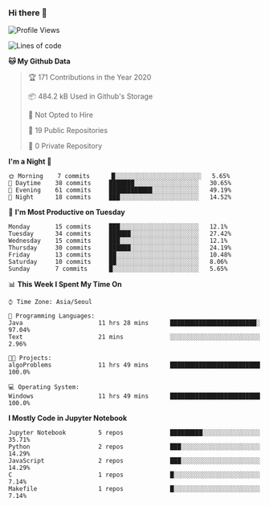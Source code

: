 ### Hi there 👋

<!--
**fastz123/fastz123** is a ✨ _special_ ✨ repository because its `README.md` (this file) appears on your GitHub profile.

Here are some ideas to get you started:

- 🔭 I’m currently working on ...
- 🌱 I’m currently learning ...
- 👯 I’m looking to collaborate on ...
- 🤔 I’m looking for help with ...
- 💬 Ask me about ...
- 📫 How to reach me: ...
- 😄 Pronouns: ...
- ⚡ Fun fact: ...
-->

<!--START_SECTION:waka-->
![Profile Views](http://img.shields.io/badge/Profile%20Views-19-blue)

![Lines of code](https://img.shields.io/badge/From%20Hello%20World%20I%27ve%20Written-198035%20lines%20of%20code-blue)

**🐱 My Github Data** 

> 🏆 171 Contributions in the Year 2020
 > 
> 📦 484.2 kB Used in Github's Storage 
 > 
> 🚫 Not Opted to Hire
 > 
> 📜 19 Public Repositories
 > 
> 🔑 0 Private Repository 
 > 
**I'm a Night 🦉** 

```text
🌞 Morning    7 commits      █░░░░░░░░░░░░░░░░░░░░░░░░   5.65% 
🌆 Daytime    38 commits     ███████░░░░░░░░░░░░░░░░░░   30.65% 
🌃 Evening    61 commits     ████████████░░░░░░░░░░░░░   49.19% 
🌙 Night      18 commits     ███░░░░░░░░░░░░░░░░░░░░░░   14.52%

```
📅 **I'm Most Productive on Tuesday** 

```text
Monday       15 commits     ███░░░░░░░░░░░░░░░░░░░░░░   12.1% 
Tuesday      34 commits     ██████░░░░░░░░░░░░░░░░░░░   27.42% 
Wednesday    15 commits     ███░░░░░░░░░░░░░░░░░░░░░░   12.1% 
Thursday     30 commits     ██████░░░░░░░░░░░░░░░░░░░   24.19% 
Friday       13 commits     ██░░░░░░░░░░░░░░░░░░░░░░░   10.48% 
Saturday     10 commits     ██░░░░░░░░░░░░░░░░░░░░░░░   8.06% 
Sunday       7 commits      █░░░░░░░░░░░░░░░░░░░░░░░░   5.65%

```


📊 **This Week I Spent My Time On** 

```text
⌚︎ Time Zone: Asia/Seoul

💬 Programming Languages: 
Java                     11 hrs 28 mins      ████████████████████████░   97.04% 
Text                     21 mins             ░░░░░░░░░░░░░░░░░░░░░░░░░   2.96%

🐱‍💻 Projects: 
algoProblems             11 hrs 49 mins      █████████████████████████   100.0%

💻 Operating System: 
Windows                  11 hrs 49 mins      █████████████████████████   100.0%

```

**I Mostly Code in Jupyter Notebook** 

```text
Jupyter Notebook         5 repos             █████████░░░░░░░░░░░░░░░░   35.71% 
Python                   2 repos             ███░░░░░░░░░░░░░░░░░░░░░░   14.29% 
JavaScript               2 repos             ███░░░░░░░░░░░░░░░░░░░░░░   14.29% 
C                        1 repos             █░░░░░░░░░░░░░░░░░░░░░░░░   7.14% 
Makefile                 1 repos             █░░░░░░░░░░░░░░░░░░░░░░░░   7.14%

```



<!--END_SECTION:waka-->
